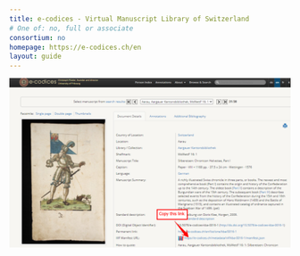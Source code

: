 ```yaml
---
title: e-codices - Virtual Manuscript Library of Switzerland
# One of: no, full or associate
consortium: no 
homepage: https://e-codices.ch/en
layout: guide
---
```


![Copy the IIIF manifest link on the record page](e-codices-1.png)
